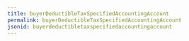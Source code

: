 ```yaml
---
title: buyerDeductibleTaxSpecifiedAccountingAccount
permalink: buyerDeductibleTaxSpecifiedAccountingAccount
jsonid: buyerdeductibletaxspecifiedaccountingaccount
---
```

